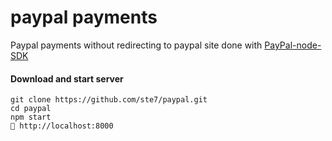 # paypal payments
Paypal payments without redirecting to paypal site done with [PayPal-node-SDK](https://github.com/paypal/PayPal-node-SDK) <br>

#### Download and start server

```
git clone https://github.com/ste7/paypal.git
cd paypal
npm start
🚀 http://localhost:8000
```